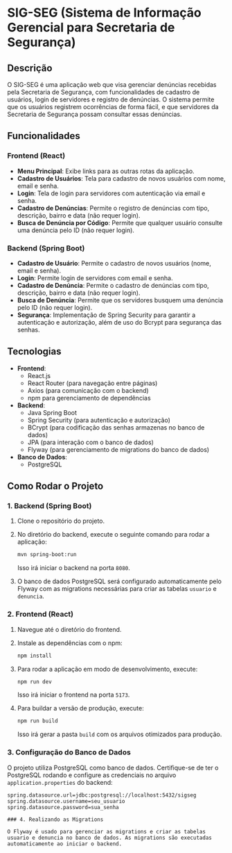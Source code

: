 # SIG-SEG (Sistema de Informação Gerencial para Secretaria de Segurança)

## Descrição

O SIG-SEG é uma aplicação web que visa gerenciar denúncias recebidas pela Secretaria de Segurança, com funcionalidades de cadastro de usuários, login de servidores e registro de denúncias. O sistema permite que os usuários registrem ocorrências de forma fácil, e que servidores da Secretaria de Segurança possam consultar essas denúncias.

## Funcionalidades

### Frontend (React)
- **Menu Principal**: Exibe links para as outras rotas da aplicação.
- **Cadastro de Usuários**: Tela para cadastro de novos usuários com nome, email e senha.
- **Login**: Tela de login para servidores com autenticação via email e senha.
- **Cadastro de Denúncias**: Permite o registro de denúncias com tipo, descrição, bairro e data (não requer login).
- **Busca de Denúncia por Código**: Permite que qualquer usuário consulte uma denúncia pelo ID (não requer login).

### Backend (Spring Boot)
- **Cadastro de Usuário**: Permite o cadastro de novos usuários (nome, email e senha).
- **Login**: Permite login de servidores com email e senha.
- **Cadastro de Denúncia**: Permite o cadastro de denúncias com tipo, descrição, bairro e data (não requer login).
- **Busca de Denúncia**: Permite que os servidores busquem uma denúncia pelo ID (não requer login).
- **Segurança**: Implementação de Spring Security para garantir a autenticação e autorização, além de uso do Bcrypt para segurança das senhas.

## Tecnologias

- **Frontend**:
  - React.js
  - React Router (para navegação entre páginas)
  - Axios (para comunicação com o backend)
  - npm para gerenciamento de dependências
- **Backend**:
  - Java Spring Boot
  - Spring Security (para autenticação e autorização)
  - BCrypt (para codificação das senhas armazenas no banco de dados)
  - JPA (para interação com o banco de dados)
  - Flyway (para gerenciamento de migrations do banco de dados)
- **Banco de Dados**:
  - PostgreSQL

## Como Rodar o Projeto

### 1. Backend (Spring Boot)

1. Clone o repositório do projeto.
2. No diretório do backend, execute o seguinte comando para rodar a aplicação:
    ```bash
    mvn spring-boot:run
    ```
   Isso irá iniciar o backend na porta `8080`.

3. O banco de dados PostgreSQL será configurado automaticamente pelo Flyway com as migrations necessárias para criar as tabelas `usuario` e `denuncia`.

### 2. Frontend (React)

1. Navegue até o diretório do frontend.
2. Instale as dependências com o npm:
    ```bash
    npm install
    ```
3. Para rodar a aplicação em modo de desenvolvimento, execute:
    ```bash
    npm run dev
    ```
   Isso irá iniciar o frontend na porta `5173`.

4. Para buildar a versão de produção, execute:
    ```bash
    npm run build
    ```
   Isso irá gerar a pasta `build` com os arquivos otimizados para produção.

### 3. Configuração do Banco de Dados

O projeto utiliza PostgreSQL como banco de dados. Certifique-se de ter o PostgreSQL rodando e configure as credenciais no arquivo `application.properties` do backend:

```properties
spring.datasource.url=jdbc:postgresql://localhost:5432/sigseg
spring.datasource.username=seu_usuario
spring.datasource.password=sua_senha

### 4. Realizando as Migrations

O Flyway é usado para gerenciar as migrations e criar as tabelas usuario e denuncia no banco de dados. As migrations são executadas automaticamente ao iniciar o backend.
